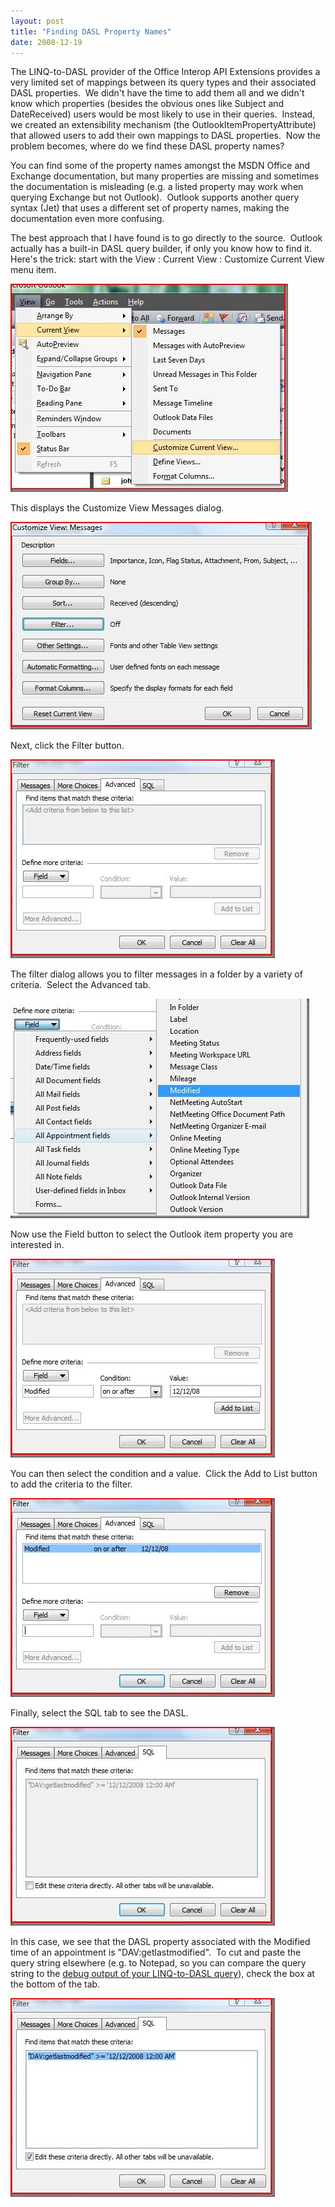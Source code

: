 ```yaml
---
layout: post
title: "Finding DASL Property Names"
date: 2008-12-19
---
```

<p>The LINQ-to-DASL provider of the Office Interop API Extensions provides a very limited set of mappings between its query types and their associated DASL properties.&#160; We didn't have the time to add them all and we didn't know which properties (besides the obvious ones like Subject and DateReceived) users would be most likely to use in their queries.&#160; Instead, we created an extensibility mechanism (the OutlookItemPropertyAttribute) that allowed users to add their own mappings to DASL properties.&#160; Now the problem becomes, where do we find these DASL property names?</p>  <p>You can find some of the property names amongst the MSDN Office and Exchange documentation, but many properties are missing and sometimes the documentation is misleading (e.g. a listed property may work when querying Exchange but not Outlook).&#160; Outlook supports another query syntax (Jet) that uses a different set of property names, making the documentation even more confusing.</p>  <p>The best approach that I have found is to go directly to the source.&#160; Outlook actually has a built-in DASL query builder, if only you know how to find it.&#160; Here's the trick: start with the View : Current View : Customize Current View menu item.</p>  <p><a href="/assets/posts/ViewMenu.jpg" original-url="/assets/posts/ViewMenu.jpg"><img style="border-right-width: 0px; border-top-width: 0px; border-bottom-width: 0px; border-left-width: 0px" border="0" alt="ViewMenu" src="/assets/posts/ViewMenu_thumb.jpg" width="444" height="333" /></a> </p>  <p>This displays the Customize View Messages dialog.&#160; </p>  <p><a href="/assets/posts/CustomizeCurrentView.jpg"><img style="border-right-width: 0px; border-top-width: 0px; border-bottom-width: 0px; border-left-width: 0px" border="0" alt="CustomizeCurrentView" src="/assets/posts/CustomizeCurrentView_thumb.jpg" width="482" height="332" /></a> </p>  <p>Next, click the Filter button.</p>  <p><a href="/assets/posts/AdvancedTab.jpg"><img style="border-right-width: 0px; border-top-width: 0px; border-bottom-width: 0px; border-left-width: 0px" border="0" alt="AdvancedTab" src="/assets/posts/AdvancedTab_thumb.jpg" width="423" height="318" /></a> </p>  <p>The filter dialog allows you to filter messages in a folder by a variety of criteria.&#160; Select the Advanced tab.</p>  <p><a href="/assets/posts/FieldMenu_2.jpg"><img style="border-right-width: 0px; border-top-width: 0px; border-bottom-width: 0px; border-left-width: 0px" border="0" alt="FieldMenu" src="/assets/posts/FieldMenu_thumb.jpg" width="478" height="351" /></a> </p>  <p>Now use the Field button to select the Outlook item property you are interested in.</p>  <p><a href="/assets/posts/FieldConditionAndValue.jpg" ><img style="border-right-width: 0px; border-top-width: 0px; border-bottom-width: 0px; border-left-width: 0px" border="0" alt="FieldConditionAndValue" src="/assets/posts/FieldConditionAndValue_thumb.jpg" width="423" height="318" /></a> </p>  <p>You can then select the condition and a value.&#160; Click the Add to List button to add the criteria to the filter.</p>  <p><a href="/assets/posts/CriteriaAdded.jpg"><img style="border-right-width: 0px; border-top-width: 0px; border-bottom-width: 0px; border-left-width: 0px" border="0" alt="CriteriaAdded" src="/assets/posts/CriteriaAdded_thumb.jpg" width="423" height="318" /></a></p>  <p>Finally, select the SQL tab to see the DASL.&#160; </p>  <p><a href="/assets/posts/SqlTab.jpg"><img style="border-right-width: 0px; border-top-width: 0px; border-bottom-width: 0px; border-left-width: 0px" border="0" alt="SqlTab" src="/assets/posts/SqlTab_thumb.jpg" width="423" height="318" /></a>&#160; </p>  <p>In this case, we see that the DASL property associated with the Modified time of an appointment is &quot;DAV:getlastmodified&quot;.&#160; To cut and paste the query string elsewhere (e.g. to Notepad, so you can compare the query string to the <a href="{% post_url 2008-12-18-debugging-linq-to-dasl-queries %}">debug output of your LINQ-to-DASL query</a>), check the box at the bottom of the tab.</p>  <p><a href="/assets/posts/SelectedDasl.jpg"><img style="border-right-width: 0px; border-top-width: 0px; border-bottom-width: 0px; border-left-width: 0px" border="0" alt="SelectedDasl" src="/assets/posts/SelectedDasl_thumb.jpg" width="423" height="318" /></a></p>
